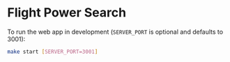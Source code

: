 # Flight Power Search

To run the web app in development (`SERVER_PORT` is optional and defaults to 3001):

```bash
make start [SERVER_PORT=3001]
```